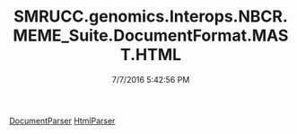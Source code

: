 ﻿---
title: SMRUCC.genomics.Interops.NBCR.MEME_Suite.DocumentFormat.MAST.HTML
date: 7/7/2016 5:42:56 PM
---

[DocumentParser](T-SMRUCC.genomics.Interops.NBCR.MEME_Suite.DocumentFormat.MAST.HTML.DocumentParser.html)
[HtmlParser](T-SMRUCC.genomics.Interops.NBCR.MEME_Suite.DocumentFormat.MAST.HTML.HtmlParser.html)
